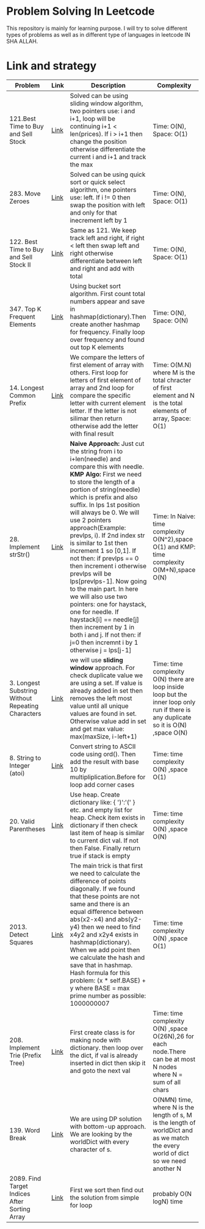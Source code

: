 # Problem Solving In Leetcode
This repository is mainly for learning purpose. I will try to solve different types of problems as well as in different type of languages in leetcode IN SHA ALLAH. 

# Link and strategy
| Problem | Link | Description | Complexity |
| ------------ | ------------- | ------------- | ------------- |
| 121.Best Time to Buy and Sell Stock | [Link](https://leetcode.com/problems/best-time-to-buy-and-sell-stock/) | Solved can be using sliding window algorithm, two pointers use: i and i+1, loop will be continuing i+1 < len(prices). If i > i+1 then change the position otherwise differentiate the current i and i+1 and track the max | Time: O(N), Space: O(1) |
| 283. Move Zeroes | [Link](https://leetcode.com/problems/move-zeroes/) | Solved can be using quick sort or quick select algorithm, one pointers use: left. If i != 0 then swap the position with left and only for that inecrement left by 1 | Time: O(N), Space: O(1) |
| 122. Best Time to Buy and Sell Stock II | [Link](https://leetcode.com/problems/best-time-to-buy-and-sell-stock-ii/) | Same as 121. We keep track left and right, if right < left then swap left and right otherwise differentiate between left and right and add with total | Time: O(N), Space: O(1) |
| 347. Top K Frequent Elements | [Link](https://leetcode.com/problems/top-k-frequent-elements/) | Using bucket sort algorithm. First count total numbers appear and save in hashmap(dictionary).Then create another hashmap for frequency. Finally loop over frequency and found out top K elements | Time: O(N), Space: O(N) |
| 14. Longest Common Prefix | [Link](https://leetcode.com/problems/longest-common-prefix/) | We compare the letters of first element of array with others. First loop for letters of first element of array and 2nd loop for compare the specific letter with current element letter. If the letter is not silimar then return otherwise add the letter with final result | Time: O(M.N) where M is the total chracter of first element and N is the total elements of array, Space: O(1) |
| 28. Implement strStr() | [Link](https://leetcode.com/problems/implement-strstr/) | **Naive Approach:** Just cut the string from i to i+len(needle) and compare this with needle. <br/> **KMP Algo:** First we need to store the length of a portion of string(needle) which is prefix and also suffix. In lps 1st position will always be 0. We will use 2 pointers approach(Example: prevlps, i). If 2nd index str is similar to 1st then increment 1 so [0,1]. If not then: if prevlps == 0 then increment i otherwise prevlps will be lps[prevlps-1]. Now going to the main part. In here we will also use two pointers: one for haystack, one for needle. If haystack[i] == needle[j] then increment by 1 in both i and j. If not then: if j=0 then incremnt i by 1 otherwise j = lps[j-1] | Time: In Naive: time complexity O(N^2),space O(1) and KMP: time complexity O(M+N),space O(N) |
| 3. Longest Substring Without Repeating Characters | [Link](https://leetcode.com/problems/longest-substring-without-repeating-characters/) | we will use **sliding window** approach. For check duplicate value we are using a set. If value is already added in set then removes the left most value until all unique values are found in set. Otherwise value add in set and get max value: max(maxSize, i-left+1) | Time: time complexity O(N) there are loop inside loop but the inner loop only run if there is any duplicate so it is O(N) ,space O(N) |
| 8. String to Integer (atoi) | [Link](https://leetcode.com/problems/string-to-integer-atoi/) | Convert string to ASCII code using ord(). Then add the result with base 10 by multipliplication.Before for loop add corner cases | Time: time complexity O(N) ,space O(1) |
| 20. Valid Parentheses | [Link](https://leetcode.com/problems/valid-parentheses/) | Use heap. Create dictionary like: { ')':'(' } etc. and empty list for heap. Check item exists in dictionary if then check last item of heap is similar to current dict val. If not then False. Finally return true if stack is empty | Time: time complexity O(N) ,space O(N) |
| 2013. Detect Squares | [Link](https://leetcode.com/problems/detect-squares/) | The main trick is that first we need to calculate the difference of points diagonally. If we found that these points are not same and there is an equal difference between abs(x2-x4) and abs(y2-y4) then we need to find x4y2 and x2y4 exists in hashmap(dictionary). When we add point then we calculate the hash and save that in hashmap. Hash formula for this problem: (x * self.BASE) + y where BASE = max prime number as possible: 1000000007 | Time: time complexity O(N) ,space O(1) |
| 208. Implement Trie (Prefix Tree) | [Link](https://leetcode.com/problems/implement-trie-prefix-tree/) | First create class is for making node with dictionary. then loop over the dict, if val is already inserted in dict then skip it and goto the next val | Time: time complexity O(N) ,space O(26N),26 for each node.There can be at most N nodes where N = sum of all chars|
| 139. Word Break | [Link](https://leetcode.com/problems/word-break/) | We are using DP solution with bottom-up approach. We are looking by the worldDict with every character of s. | O(N*M*N) time, where N is the length of s, M is the length of worldDict and as we match the every world of dict so we need another N | O(1) space |
| 2089.  Find Target Indices After Sorting Array | [Link](https://leetcode.com/problems/find-target-indices-after-sorting-array/description/) | First we sort then find out the solution from simple for loop | probably O(N logN) time | O(N) space |